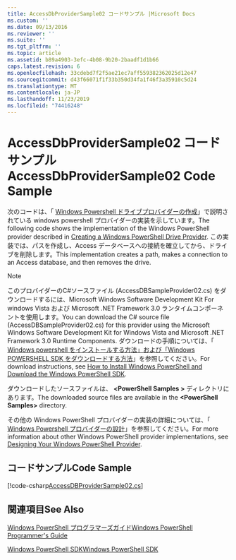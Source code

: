 ```yaml
---
title: AccessDbProviderSample02 コードサンプル |Microsoft Docs
ms.custom: ''
ms.date: 09/13/2016
ms.reviewer: ''
ms.suite: ''
ms.tgt_pltfrm: ''
ms.topic: article
ms.assetid: b89a4903-3efc-4b08-9b20-2baadf1d1b66
caps.latest.revision: 6
ms.openlocfilehash: 33cdebd7f2f5ae21ec7aff559382362025d12e47
ms.sourcegitcommit: d43f66071f1f33b350d34fa1f46f3a35910c5d24
ms.translationtype: MT
ms.contentlocale: ja-JP
ms.lasthandoff: 11/23/2019
ms.locfileid: "74416248"
---
```

# <a name="accessdbprovidersample02-code-sample"></a><span data-ttu-id="f6ab5-102">AccessDbProviderSample02 コード サンプル</span><span class="sxs-lookup"><span data-stu-id="f6ab5-102">AccessDbProviderSample02 Code Sample</span></span>

<span data-ttu-id="f6ab5-103">次のコードは、「 [Windows Powershell ドライブプロバイダーの作成](./creating-a-windows-powershell-drive-provider.md)」で説明されている windows powershell プロバイダーの実装を示しています。</span><span class="sxs-lookup"><span data-stu-id="f6ab5-103">The following code shows the implementation of the Windows PowerShell provider described in [Creating a Windows PowerShell Drive Provider](./creating-a-windows-powershell-drive-provider.md).</span></span> <span data-ttu-id="f6ab5-104">この実装では、パスを作成し、Access データベースへの接続を確立してから、ドライブを削除します。</span><span class="sxs-lookup"><span data-stu-id="f6ab5-104">This implementation creates a path, makes a connection to an Access database, and then removes the drive.</span></span>

> [!NOTE]
> <span data-ttu-id="f6ab5-105">このプロバイダーのC#ソースファイル (AccessDBSampleProvider02.cs) をダウンロードするには、Microsoft Windows Software Development Kit For windows Vista および Microsoft .NET Framework 3.0 ランタイムコンポーネントを使用します。</span><span class="sxs-lookup"><span data-stu-id="f6ab5-105">You can download the C# source file (AccessDBSampleProvider02.cs) for this provider using the Microsoft Windows Software Development Kit for Windows Vista and Microsoft .NET Framework 3.0 Runtime Components.</span></span> <span data-ttu-id="f6ab5-106">ダウンロードの手順については、「 [Windows powershell をインストールする方法」および「Windows POWERSHELL SDK をダウンロードする方法](/powershell/scripting/developer/installing-the-windows-powershell-sdk)」を参照してください。</span><span class="sxs-lookup"><span data-stu-id="f6ab5-106">For download instructions, see [How to Install Windows PowerShell and Download the Windows PowerShell SDK](/powershell/scripting/developer/installing-the-windows-powershell-sdk).</span></span>
>
> <span data-ttu-id="f6ab5-107">ダウンロードしたソースファイルは、 **\<PowerShell Samples >** ディレクトリにあります。</span><span class="sxs-lookup"><span data-stu-id="f6ab5-107">The downloaded source files are available in the **\<PowerShell Samples>** directory.</span></span>
>
> <span data-ttu-id="f6ab5-108">その他の Windows PowerShell プロバイダーの実装の詳細については、「 [Windows Powershell プロバイダーの設計](./designing-your-windows-powershell-provider.md)」を参照してください。</span><span class="sxs-lookup"><span data-stu-id="f6ab5-108">For more information about other Windows PowerShell provider implementations, see [Designing Your Windows PowerShell Provider](./designing-your-windows-powershell-provider.md).</span></span>

## <a name="code-sample"></a><span data-ttu-id="f6ab5-109">コードサンプル</span><span class="sxs-lookup"><span data-stu-id="f6ab5-109">Code Sample</span></span>

[!code-csharp[AccessDBProviderSample02.cs](../../../../powershell-sdk-samples/SDK-2.0/csharp/AccessDBProviderSample02/AccessDBProviderSample02.cs#L11-L154 "AccessDBProviderSample02.cs")]


## <a name="see-also"></a><span data-ttu-id="f6ab5-110">関連項目</span><span class="sxs-lookup"><span data-stu-id="f6ab5-110">See Also</span></span>

[<span data-ttu-id="f6ab5-111">Windows PowerShell プログラマーズガイド</span><span class="sxs-lookup"><span data-stu-id="f6ab5-111">Windows PowerShell Programmer's Guide</span></span>](./windows-powershell-programmer-s-guide.md)

[<span data-ttu-id="f6ab5-112">Windows PowerShell SDK</span><span class="sxs-lookup"><span data-stu-id="f6ab5-112">Windows PowerShell SDK</span></span>](../windows-powershell-reference.md)

